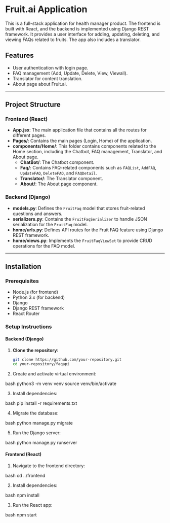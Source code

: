 # Fruit.ai Application

This is a full-stack application for health manager product. The frontend is built with React, and the backend is implemented using Django REST framework. It provides a user interface for adding, updating, deleting, and viewing FAQs related to fruits. The app also includes a translator.

## Features

- User authentication with login page.
- FAQ management (Add, Update, Delete, View, Viewall).
- Translator for content translation.
- About page about Fruit.ai.

---

## Project Structure

### Frontend (React)

- **App.jsx**: The main application file that contains all the routes for different pages.
- **Pages/**: Contains the main pages (Login, Home) of the application.
- **components/Home/**: This folder contains components related to the Home section, including the Chatbot, FAQ management, Translator, and About page.
  - **ChatBot/**: The Chatbot component.
  - **Faq/**: Contains FAQ-related components such as `FAQList`, `AddFAQ`, `UpdateFAQ`, `DeleteFAQ`, and `FAQDetail`.
  - **Translator/**: The Translator component.
  - **About/**: The About page component.

### Backend (Django)

- **models.py**: Defines the `FruitFaq` model that stores fruit-related questions and answers.
- **serializers.py**: Contains the `FruitFaqSerializer` to handle JSON serialization for the `FruitFaq` model.
- **home/urls.py**: Defines API routes for the Fruit FAQ feature using Django REST framework.
- **home/views.py**: Implements the `FruitFaqViewSet` to provide CRUD operations for the FAQ model.

---

## Installation

### Prerequisites

- Node.js (for frontend)
- Python 3.x (for backend)
- Django
- Django REST framework
- React Router

### Setup Instructions

#### Backend (Django)

1. **Clone the repository**:
   ```bash
   git clone https://github.com/your-repository.git
   cd your-repository/faqapi

2. Create and activate virtual environment:

bash
python3 -m venv venv
source venv/bin/activate

3. Install dependencies:

bash
pip install -r requirements.txt

4. Migrate the database:

bash
python manage.py migrate

5. Run the Django server:

bash
python manage.py runserver

#### Frontend (React)
1. Navigate to the frontend directory:

bash
cd ../frontend

2. Install dependencies:

bash
npm install


3. Run the React app:

bash
npm start